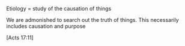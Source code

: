 Etiology
= study of the causation of things


We are admonished to search out the truth of things.
This necessarily includes causation and purpose

[Acts 17:11]
